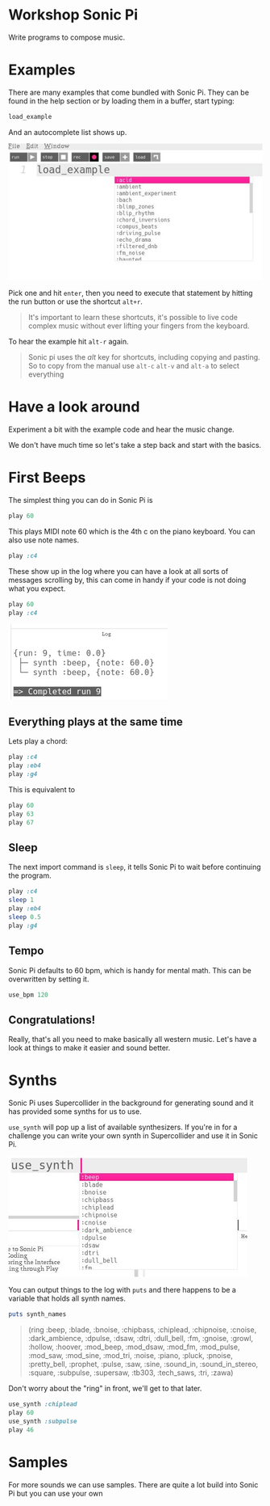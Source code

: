 # Workshop Sonic Pi

Write programs to compose music.

# Examples

There are many examples that come bundled with Sonic Pi. They can be found in the help section or by loading them in a buffer, start typing:

```ruby
load_example 
```
And an autocomplete list shows up.

![load_example](.images/load_example.jpg)

Pick one and hit `enter`, then you need to execute that statement by hitting the run button or use the shortcut `alt+r`.

> It's important to learn these shortcuts, it's possible to live code complex music without ever lifting your fingers from the keyboard.

To hear the example hit `alt-r` again.

> Sonic pi uses the *alt* key for shortcuts, including copying and pasting. So to copy from the manual use `alt-c` `alt-v` and `alt-a` to select everything 

# Have a look around

Experiment a bit with the example code and hear the music change.

We don't have much time so let's take a step back and start with the basics.

# First Beeps

The simplest thing you can do in Sonic Pi is

```ruby
play 60
```

This plays MIDI note 60 which is the 4th c on the piano keyboard. You can also use note names.

```ruby
play :c4
```

These show up in the log where you can have a look at all sorts of messages scrolling by, this can come in handy if your code is not doing what you expect.

```ruby
play 60
play :c4
```

![play c4 and note 60](.images/c4_60.jpg)
## Everything plays at the same time

Lets play a chord:

```ruby
play :c4
play :eb4
play :g4
```

This is equivalent to 

```ruby
play 60
play 63
play 67
```
## Sleep

The next import command is `sleep`, it tells Sonic Pi to wait before continuing the program.

```ruby
play :c4
sleep 1
play :eb4
sleep 0.5
play :g4
```

## Tempo
Sonic Pi defaults to 60 bpm, which is handy for mental math. This can be overwritten by setting it.

```ruby
use_bpm 120
```

## Congratulations!
Really, that's all you need to make basically all western music. Let's have a look at things to make it easier and sound better.

# Synths

Sonic Pi uses Supercollider in the background for generating sound and it has provided some synths for us to use.

`use_synth` will pop up a list of available synthesizers. If you're in for a challenge you can write your own synth in Supercollider and use it in Sonic Pi.

![synths](.images/synths.jpg)

You can output things to the log with `puts` and there happens to be a variable that holds all synth names.

```ruby
puts synth_names
```

> (ring :beep, :blade, :bnoise, :chipbass, :chiplead, :chipnoise, :cnoise, :dark_ambience, :dpulse, :dsaw, :dtri, :dull_bell, :fm, :gnoise, :growl, :hollow, :hoover, :mod_beep, :mod_dsaw, :mod_fm, :mod_pulse, :mod_saw, :mod_sine, :mod_tri, :noise, :piano, :pluck, :pnoise, :pretty_bell, :prophet, :pulse, :saw, :sine, :sound_in, :sound_in_stereo, :square, :subpulse, :supersaw, :tb303, :tech_saws, :tri, :zawa)

Don't worry about the "ring" in front, we'll get to that later.

```ruby
use_synth :chiplead
play 60
use_synth :subpulse
play 46
```

# Samples
For more sounds we can use samples. There are quite a lot build into Sonic Pi but you can use your own